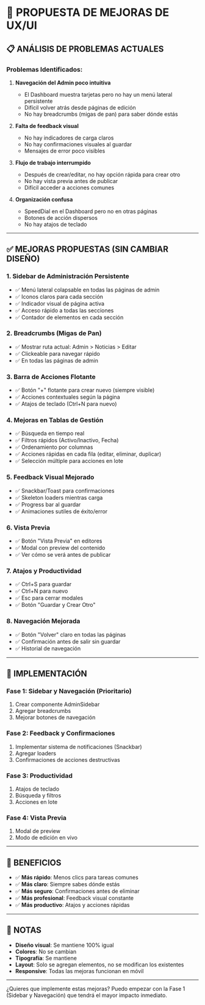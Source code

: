 # 🎯 PROPUESTA DE MEJORAS DE UX/UI

## 📋 ANÁLISIS DE PROBLEMAS ACTUALES

### **Problemas Identificados:**

1. **Navegación del Admin poco intuitiva**
   - El Dashboard muestra tarjetas pero no hay un menú lateral persistente
   - Difícil volver atrás desde páginas de edición
   - No hay breadcrumbs (migas de pan) para saber dónde estás

2. **Falta de feedback visual**
   - No hay indicadores de carga claros
   - No hay confirmaciones visuales al guardar
   - Mensajes de error poco visibles

3. **Flujo de trabajo interrumpido**
   - Después de crear/editar, no hay opción rápida para crear otro
   - No hay vista previa antes de publicar
   - Difícil acceder a acciones comunes

4. **Organización confusa**
   - SpeedDial en el Dashboard pero no en otras páginas
   - Botones de acción dispersos
   - No hay atajos de teclado

---

## ✅ MEJORAS PROPUESTAS (SIN CAMBIAR DISEÑO)

### **1. Sidebar de Administración Persistente**
- ✅ Menú lateral colapsable en todas las páginas de admin
- ✅ Iconos claros para cada sección
- ✅ Indicador visual de página activa
- ✅ Acceso rápido a todas las secciones
- ✅ Contador de elementos en cada sección

### **2. Breadcrumbs (Migas de Pan)**
- ✅ Mostrar ruta actual: Admin > Noticias > Editar
- ✅ Clickeable para navegar rápido
- ✅ En todas las páginas de admin

### **3. Barra de Acciones Flotante**
- ✅ Botón "+" flotante para crear nuevo (siempre visible)
- ✅ Acciones contextuales según la página
- ✅ Atajos de teclado (Ctrl+N para nuevo)

### **4. Mejoras en Tablas de Gestión**
- ✅ Búsqueda en tiempo real
- ✅ Filtros rápidos (Activo/Inactivo, Fecha)
- ✅ Ordenamiento por columnas
- ✅ Acciones rápidas en cada fila (editar, eliminar, duplicar)
- ✅ Selección múltiple para acciones en lote

### **5. Feedback Visual Mejorado**
- ✅ Snackbar/Toast para confirmaciones
- ✅ Skeleton loaders mientras carga
- ✅ Progress bar al guardar
- ✅ Animaciones sutiles de éxito/error

### **6. Vista Previa**
- ✅ Botón "Vista Previa" en editores
- ✅ Modal con preview del contenido
- ✅ Ver cómo se verá antes de publicar

### **7. Atajos y Productividad**
- ✅ Ctrl+S para guardar
- ✅ Ctrl+N para nuevo
- ✅ Esc para cerrar modales
- ✅ Botón "Guardar y Crear Otro"

### **8. Navegación Mejorada**
- ✅ Botón "Volver" claro en todas las páginas
- ✅ Confirmación antes de salir sin guardar
- ✅ Historial de navegación

---

## 🎨 IMPLEMENTACIÓN

### **Fase 1: Sidebar y Navegación (Prioritario)**
1. Crear componente AdminSidebar
2. Agregar breadcrumbs
3. Mejorar botones de navegación

### **Fase 2: Feedback y Confirmaciones**
1. Implementar sistema de notificaciones (Snackbar)
2. Agregar loaders
3. Confirmaciones de acciones destructivas

### **Fase 3: Productividad**
1. Atajos de teclado
2. Búsqueda y filtros
3. Acciones en lote

### **Fase 4: Vista Previa**
1. Modal de preview
2. Modo de edición en vivo

---

## 🚀 BENEFICIOS

- ✅ **Más rápido**: Menos clics para tareas comunes
- ✅ **Más claro**: Siempre sabes dónde estás
- ✅ **Más seguro**: Confirmaciones antes de eliminar
- ✅ **Más profesional**: Feedback visual constante
- ✅ **Más productivo**: Atajos y acciones rápidas

---

## 📝 NOTAS

- **Diseño visual**: Se mantiene 100% igual
- **Colores**: No se cambian
- **Tipografía**: Se mantiene
- **Layout**: Solo se agregan elementos, no se modifican los existentes
- **Responsive**: Todas las mejoras funcionan en móvil

---

¿Quieres que implemente estas mejoras? Puedo empezar con la Fase 1 (Sidebar y Navegación) que tendrá el mayor impacto inmediato.
